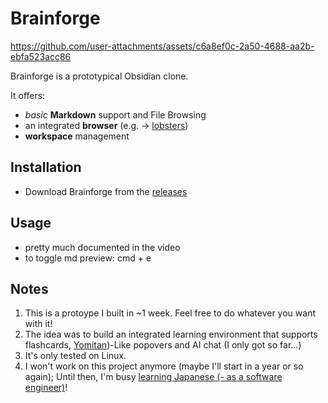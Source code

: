 # Brainforge

https://github.com/user-attachments/assets/c6a8ef0c-2a50-4688-aa2b-ebfa523acc86

Brainforge is a prototypical Obsidian clone.

It offers:

- _basic_ **Markdown** support and File Browsing
- an integrated **browser** (e.g. -> [lobsters](https://lobste.rs/))
- **workspace** management

## Installation

- Download Brainforge from the [releases](https://github.com/AlexW00/brainforge-desktop/releases)

## Usage

- pretty much documented in the video
- to toggle md preview: cmd + e

## Notes

1. This is a protoype I built in ~1 week. Feel free to do whatever you want with it!
2. The idea was to build an integrated learning environment that supports flashcards, [Yomitan](https://github.com/yomidevs/yomitan))-Like popovers and AI chat (I only got so far...)
3. It's only tested on Linux.
4. I won't work on this project anymore (maybe I'll start in a year or so again); Until then, I'm busy [learning Japanese (- as a software engineer)](https://alexanderweichart.de/4_Projects/how-i-learn-jp/How-I-learn-Japanese-(as-a-Software-Engineer))!
